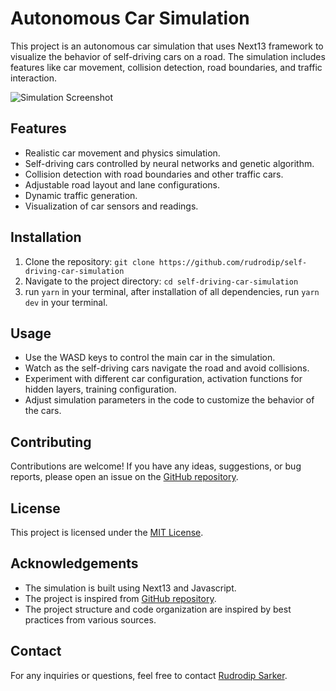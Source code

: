 # Autonomous Car Simulation

This project is an autonomous car simulation that uses Next13 framework to visualize the behavior of self-driving cars on a road. The simulation includes features like car movement, collision detection, road boundaries, and traffic interaction.

![Simulation Screenshot](/screenshot.png)

## Features

- Realistic car movement and physics simulation.
- Self-driving cars controlled by neural networks and genetic algorithm.
- Collision detection with road boundaries and other traffic cars.
- Adjustable road layout and lane configurations.
- Dynamic traffic generation.
- Visualization of car sensors and readings.

## Installation

1. Clone the repository: `git clone https://github.com/rudrodip/self-driving-car-simulation`
2. Navigate to the project directory: `cd self-driving-car-simulation`
3. run `yarn` in your terminal, after installation of all dependencies, run `yarn dev` in your terminal.

## Usage

- Use the WASD keys to control the main car in the simulation.
- Watch as the self-driving cars navigate the road and avoid collisions.
- Experiment with different car configuration, activation functions for hidden layers, training configuration.
- Adjust simulation parameters in the code to customize the behavior of the cars.

## Contributing

Contributions are welcome! If you have any ideas, suggestions, or bug reports, please open an issue on the [GitHub repository](https://github.com/rudrodip/self-driving-car-simulation).

## License

This project is licensed under the [MIT License](LICENSE).

## Acknowledgements

- The simulation is built using Next13 and Javascript.
- The project is inspired from [GitHub repository](https://github.com/gniziemazity/Self-driving-car).
- The project structure and code organization are inspired by best practices from various sources.

## Contact

For any inquiries or questions, feel free to contact [Rudrodip Sarker](mailto:official.rudrodipsarker@gmail.com).

